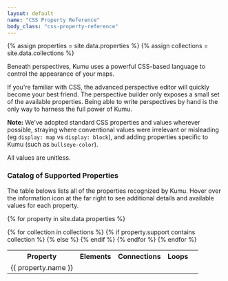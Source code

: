 ```yaml
---
layout: default
name: "CSS Property Reference"
body_class: "css-property-reference"
---
```


{% assign properties = site.data.properties %}
{% assign collections = site.data.collections %}

Beneath perspectives, Kumu uses a powerful CSS-based language to control the appearance of your maps.

If you're familiar with CSS, the advanced perspective editor will quickly
become your best friend.  The perspective builder only exposes a small set
of the available properties.  Being able to write perspectives by hand is
the only way to harness the full power of Kumu.

**Note:** We've adopted standard CSS properties and values wherever possible, straying where
conventional values were irrelevant or misleading (eg `display: map` vs `display: block`),
and adding properties specific to Kumu (such as `bullseye-color`).

All values are unitless.

### Catalog of Supported Properties

The table belows lists all of the properties recognized by Kumu. Hover over the information icon at the far right to see additional details and available values for each property.

<table class="property-table table table-striped">
  <tr>
    <th class="text-left">Property</th>
    <th class="text-center">Elements</th>
    <th class="text-center">Connections</th>
    <th class="text-center">Loops</th>
    <th class="text-center"></th>
  </tr>

{% for property in site.data.properties %}
  <tr data-property="{{ property.name }}">
    <td>{{ property.name }}</td>
  {% for collection in collections %}
  {% if property.support contains collection %}
    <td><i class="glyphicon glyphicon-ok"></i></td>
  {% else %}
    <td><i class="glyphicon glyphicon-cancel"></i></td>
  {% endif %}
  {% endfor %}
    <td><i class="glyphicon glyphicon-info-sign" data-toggle="popover" data-placement="left" data-content="{{ property.description }}"></i></td>
  </tr>
{% endfor %}
</table>
